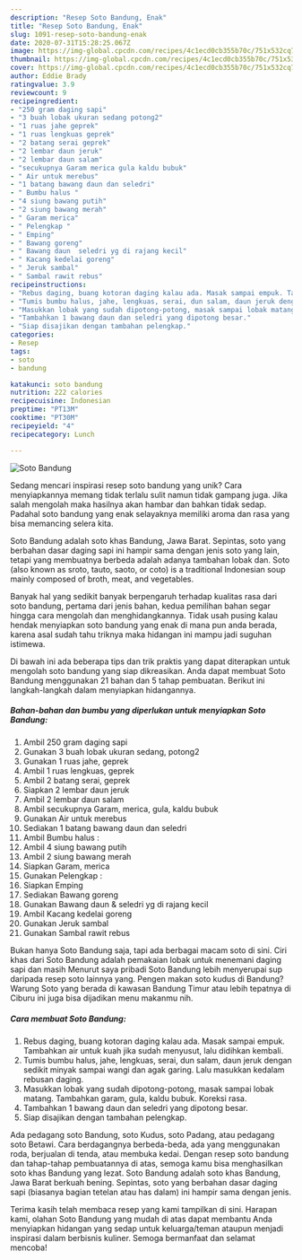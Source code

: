 ```yaml
---
description: "Resep Soto Bandung, Enak"
title: "Resep Soto Bandung, Enak"
slug: 1091-resep-soto-bandung-enak
date: 2020-07-31T15:28:25.067Z
image: https://img-global.cpcdn.com/recipes/4c1ecd0cb355b70c/751x532cq70/soto-bandung-foto-resep-utama.jpg
thumbnail: https://img-global.cpcdn.com/recipes/4c1ecd0cb355b70c/751x532cq70/soto-bandung-foto-resep-utama.jpg
cover: https://img-global.cpcdn.com/recipes/4c1ecd0cb355b70c/751x532cq70/soto-bandung-foto-resep-utama.jpg
author: Eddie Brady
ratingvalue: 3.9
reviewcount: 9
recipeingredient:
- "250 gram daging sapi"
- "3 buah lobak ukuran sedang potong2"
- "1 ruas jahe geprek"
- "1 ruas lengkuas geprek"
- "2 batang serai geprek"
- "2 lembar daun jeruk"
- "2 lembar daun salam"
- "secukupnya Garam merica gula kaldu bubuk"
- " Air untuk merebus"
- "1 batang bawang daun dan seledri"
- " Bumbu halus "
- "4 siung bawang putih"
- "2 siung bawang merah"
- " Garam merica"
- " Pelengkap "
- " Emping"
- " Bawang goreng"
- " Bawang daun  seledri yg di rajang kecil"
- " Kacang kedelai goreng"
- " Jeruk sambal"
- " Sambal rawit rebus"
recipeinstructions:
- "Rebus daging, buang kotoran daging kalau ada. Masak sampai empuk. Tambahkan air untuk kuah jika sudah menyusut, lalu didihkan kembali."
- "Tumis bumbu halus, jahe, lengkuas, serai, dun salam, daun jeruk dengan sedikit minyak sampai wangi dan agak garing. Lalu masukkan kedalam rebusan daging."
- "Masukkan lobak yang sudah dipotong-potong, masak sampai lobak matang. Tambahkan garam, gula, kaldu bubuk. Koreksi rasa."
- "Tambahkan 1 bawang daun dan seledri yang dipotong besar."
- "Siap disajikan dengan tambahan pelengkap."
categories:
- Resep
tags:
- soto
- bandung

katakunci: soto bandung 
nutrition: 222 calories
recipecuisine: Indonesian
preptime: "PT13M"
cooktime: "PT30M"
recipeyield: "4"
recipecategory: Lunch

---
```



![Soto Bandung](https://img-global.cpcdn.com/recipes/4c1ecd0cb355b70c/751x532cq70/soto-bandung-foto-resep-utama.jpg)

Sedang mencari inspirasi resep soto bandung yang unik? Cara menyiapkannya memang tidak terlalu sulit namun tidak gampang juga. Jika salah mengolah maka hasilnya akan hambar dan bahkan tidak sedap. Padahal soto bandung yang enak selayaknya memiliki aroma dan rasa yang bisa memancing selera kita.

Soto Bandung adalah soto khas Bandung, Jawa Barat. Sepintas, soto yang berbahan dasar daging sapi ini hampir sama dengan jenis soto yang lain, tetapi yang membuatnya berbeda adalah adanya tambahan lobak dan. Soto (also known as sroto, tauto, saoto, or coto) is a traditional Indonesian soup mainly composed of broth, meat, and vegetables.

Banyak hal yang sedikit banyak berpengaruh terhadap kualitas rasa dari soto bandung, pertama dari jenis bahan, kedua pemilihan bahan segar hingga cara mengolah dan menghidangkannya. Tidak usah pusing kalau hendak menyiapkan soto bandung yang enak di mana pun anda berada, karena asal sudah tahu triknya maka hidangan ini mampu jadi suguhan istimewa.


Di bawah ini ada beberapa tips dan trik praktis yang dapat diterapkan untuk mengolah soto bandung yang siap dikreasikan. Anda dapat membuat Soto Bandung menggunakan 21 bahan dan 5 tahap pembuatan. Berikut ini langkah-langkah dalam menyiapkan hidangannya.

<!--inarticleads1-->

##### Bahan-bahan dan bumbu yang diperlukan untuk menyiapkan Soto Bandung:

1. Ambil 250 gram daging sapi
1. Gunakan 3 buah lobak ukuran sedang, potong2
1. Gunakan 1 ruas jahe, geprek
1. Ambil 1 ruas lengkuas, geprek
1. Ambil 2 batang serai, geprek
1. Siapkan 2 lembar daun jeruk
1. Ambil 2 lembar daun salam
1. Ambil secukupnya Garam, merica, gula, kaldu bubuk
1. Gunakan  Air untuk merebus
1. Sediakan 1 batang bawang daun dan seledri
1. Ambil  Bumbu halus :
1. Ambil 4 siung bawang putih
1. Ambil 2 siung bawang merah
1. Siapkan  Garam, merica
1. Gunakan  Pelengkap :
1. Siapkan  Emping
1. Sediakan  Bawang goreng
1. Gunakan  Bawang daun &amp; seledri yg di rajang kecil
1. Ambil  Kacang kedelai goreng
1. Gunakan  Jeruk sambal
1. Gunakan  Sambal rawit rebus


Bukan hanya Soto Bandung saja, tapi ada berbagai macam soto di sini. Ciri khas dari Soto Bandung adalah pemakaian lobak untuk menemani daging sapi dan masih Menurut saya pribadi Soto Bandung lebih menyerupai sup daripada resep soto lainnya yang. Pengen makan soto kudus di Bandung? Warung Soto yang berada di kawasan Bandung Timur atau lebih tepatnya di Ciburu ini juga bisa dijadikan menu makanmu nih. 

<!--inarticleads2-->

##### Cara membuat Soto Bandung:

1. Rebus daging, buang kotoran daging kalau ada. Masak sampai empuk. Tambahkan air untuk kuah jika sudah menyusut, lalu didihkan kembali.
1. Tumis bumbu halus, jahe, lengkuas, serai, dun salam, daun jeruk dengan sedikit minyak sampai wangi dan agak garing. Lalu masukkan kedalam rebusan daging.
1. Masukkan lobak yang sudah dipotong-potong, masak sampai lobak matang. Tambahkan garam, gula, kaldu bubuk. Koreksi rasa.
1. Tambahkan 1 bawang daun dan seledri yang dipotong besar.
1. Siap disajikan dengan tambahan pelengkap.


Ada pedagang soto Bandung, soto Kudus, soto Padang, atau pedagang soto Betawi. Cara berdagangnya berbeda-beda, ada yang menggunakan roda, berjualan di tenda, atau membuka kedai. Dengan resep soto bandung dan tahap-tahap pembuatannya di atas, semoga kamu bisa menghasilkan soto khas Bandung yang lezat. Soto Bandung adalah soto khas Bandung, Jawa Barat berkuah bening. Sepintas, soto yang berbahan dasar daging sapi (biasanya bagian tetelan atau has dalam) ini hampir sama dengan jenis. 

Terima kasih telah membaca resep yang kami tampilkan di sini. Harapan kami, olahan Soto Bandung yang mudah di atas dapat membantu Anda menyiapkan hidangan yang sedap untuk keluarga/teman ataupun menjadi inspirasi dalam berbisnis kuliner. Semoga bermanfaat dan selamat mencoba!
